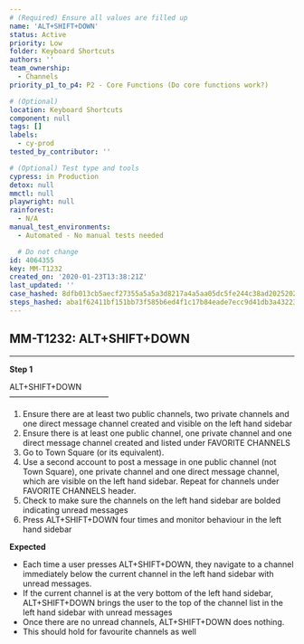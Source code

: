 ```yaml
---
# (Required) Ensure all values are filled up
name: 'ALT+SHIFT+DOWN'
status: Active
priority: Low
folder: Keyboard Shortcuts
authors: ''
team_ownership:
  - Channels
priority_p1_to_p4: P2 - Core Functions (Do core functions work?)

# (Optional)
location: Keyboard Shortcuts
component: null
tags: []
labels:
  - cy-prod
tested_by_contributor: ''

# (Optional) Test type and tools
cypress: in Production
detox: null
mmctl: null
playwright: null
rainforest:
  - N/A
manual_test_environments:
  - Automated - No manual tests needed

  # Do not change
id: 4064355
key: MM-T1232
created_on: '2020-01-23T13:38:21Z'
last_updated: ''
case_hashed: 8dfb013cb5aecf27355a5a5a3d8217a4a5aa05dc5fe244c38ad20252020ba016d6564d478b404b640971af7efb8fd938
steps_hashed: aba1f62411bf151bb73f585b6ed4f1c17b84eade7ecc9d41db3a4322333b2ffc3f281e88d5cc74f1e147605e3106b735
---
```


<!-- (Auto-generated) Based on frontmatter's "key" and "name" -->

## MM-T1232: ALT+SHIFT+DOWN

---

**Step 1**

ALT+SHIFT+DOWN\
–––––––––––––––––––––––––

1. Ensure there are at least two public channels, two private channels and one direct message channel created and visible on the left hand sidebar
2. Ensure there is at least one public channel, one private channel and one direct message channel created and listed under FAVORITE CHANNELS
3. Go to Town Square (or its equivalent).
4. Use a second account to post a message in one public channel (not Town Square), one private channel and one direct message channel, which are visible on the left hand sidebar. Repeat for channels under FAVORITE CHANNELS header.
5. Check to make sure the channels on the left hand sidebar are bolded indicating unread messages
6. Press ALT+SHIFT+DOWN four times and monitor behaviour in the left hand sidebar

**Expected**

- Each time a user presses ALT+SHIFT+DOWN, they navigate to a channel immediately below the current channel in the left hand sidebar with unread messages.
- If the current channel is at the very bottom of the left hand sidebar, ALT+SHIFT+DOWN brings the user to the top of the channel list in the left hand sidebar with unread messages
- Once there are no unread channels, ALT+SHIFT+DOWN does nothing.
- This should hold for favourite channels as well
